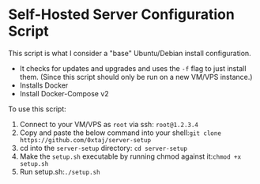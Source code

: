 # Self-Hosted Server Configuration Script

This script is what I consider a "base" Ubuntu/Debian install configuration.

- It checks for updates and upgrades and uses the `-f` flag to just install them. (Since this script should only be run
  on a new VM/VPS instance.)
- Installs Docker
- Install Docker-Compose v2

To use this script:

1. Connect to your VM/VPS as `root` via ssh: `root@1.2.3.4`
2. Copy and paste the below command into your shell:`git clone https://github.com/0xtaj/server-setup`
3. cd into the `server-setup` directory: `cd server-setup`
4. Make the `setup.sh` executable by running chmod against it:`chmod +x setup.sh`
5. Run setup.sh:`./setup.sh`